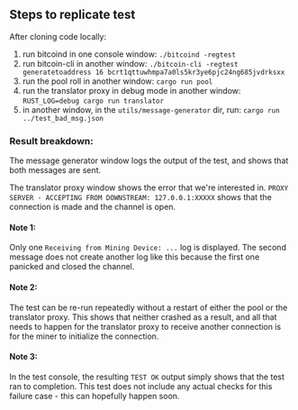 ## Steps to replicate test

After cloning code locally:

1. run bitcoind in one console window: `./bitcoind -regtest`
2. run bitcoin-cli in another window: `./bitcoin-cli -regtest generatetoaddress 16 bcrt1qttuwhmpa7a0ls5kr3ye6pjc24ng685jvdrksxx`
3. run the pool roll in another window: `cargo run pool`
4. run the translator proxy in debug mode in another window: `RUST_LOG=debug cargo run translator`
5. in another window, in the `utils/message-generator` dir, run: `cargo run ../test_bad_msg.json`

### Result breakdown:

The message generator window logs the output of the test, and shows that both messages are sent.

The translator proxy window shows the error that we're interested in. `PROXY SERVER - ACCEPTING FROM DOWNSTREAM: 127.0.0.1:XXXXX` shows that the connection is made and the channel is open.

#### Note 1: 
Only one `Receiving from Mining Device: ...` log is displayed.  The second message does not create another log like this because the first one panicked and closed the channel.

#### Note 2: 
The test can be re-run repeatedly without a restart of either the pool or the translator proxy.  This shows that neither crashed as a result, and all that needs to happen for the translator proxy to receive another connection is for the miner to initialize the connection.

#### Note 3:
In the test console, the resulting `TEST OK` output simply shows that the test ran to completion.  This test does not include any actual checks for this failure case - this can hopefully happen soon.